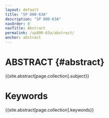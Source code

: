 ```yaml
---
layout: default
title: "SP 800-63A"
description: "SP 800-63A"
navOrder: 0
navTitle: Abstract
permalink: /sp800-63a/abstract/
anchor: abstract
---
```


[//]: # (Note, this file is not included in the PDF output at all. The content from this page is included in its own template from the variable sources and is also injected into the PDF metadata variables.)

# ABSTRACT {#abstract}

{{site.abstract[page.collection].subject}}

# Keywords

{{site.abstract[page.collection].keywords}}
